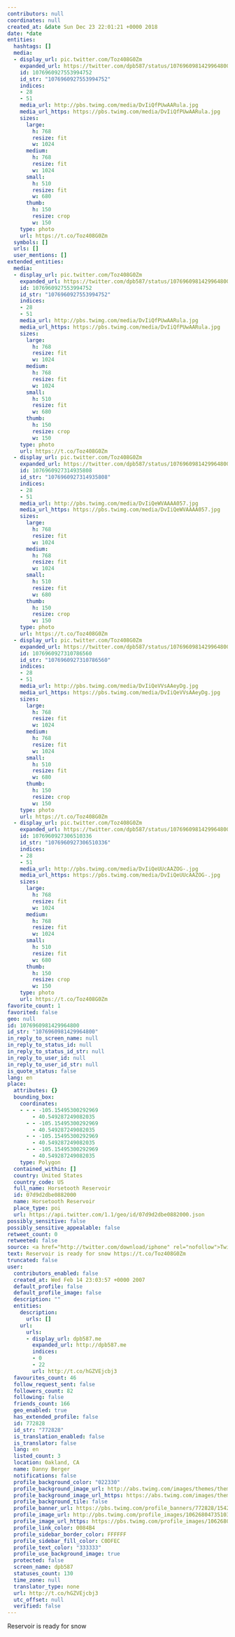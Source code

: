 ```yaml
---
contributors: null
coordinates: null
created_at: &date Sun Dec 23 22:01:21 +0000 2018
date: *date
entities:
  hashtags: []
  media:
  - display_url: pic.twitter.com/Toz408G0Zm
    expanded_url: https://twitter.com/dpb587/status/1076960981429964800/photo/1
    id: 1076960927553994752
    id_str: "1076960927553994752"
    indices:
    - 28
    - 51
    media_url: http://pbs.twimg.com/media/DvIiQfPUwAARula.jpg
    media_url_https: https://pbs.twimg.com/media/DvIiQfPUwAARula.jpg
    sizes:
      large:
        h: 768
        resize: fit
        w: 1024
      medium:
        h: 768
        resize: fit
        w: 1024
      small:
        h: 510
        resize: fit
        w: 680
      thumb:
        h: 150
        resize: crop
        w: 150
    type: photo
    url: https://t.co/Toz408G0Zm
  symbols: []
  urls: []
  user_mentions: []
extended_entities:
  media:
  - display_url: pic.twitter.com/Toz408G0Zm
    expanded_url: https://twitter.com/dpb587/status/1076960981429964800/photo/1
    id: 1076960927553994752
    id_str: "1076960927553994752"
    indices:
    - 28
    - 51
    media_url: http://pbs.twimg.com/media/DvIiQfPUwAARula.jpg
    media_url_https: https://pbs.twimg.com/media/DvIiQfPUwAARula.jpg
    sizes:
      large:
        h: 768
        resize: fit
        w: 1024
      medium:
        h: 768
        resize: fit
        w: 1024
      small:
        h: 510
        resize: fit
        w: 680
      thumb:
        h: 150
        resize: crop
        w: 150
    type: photo
    url: https://t.co/Toz408G0Zm
  - display_url: pic.twitter.com/Toz408G0Zm
    expanded_url: https://twitter.com/dpb587/status/1076960981429964800/photo/1
    id: 1076960927314935808
    id_str: "1076960927314935808"
    indices:
    - 28
    - 51
    media_url: http://pbs.twimg.com/media/DvIiQeWVAAAA057.jpg
    media_url_https: https://pbs.twimg.com/media/DvIiQeWVAAAA057.jpg
    sizes:
      large:
        h: 768
        resize: fit
        w: 1024
      medium:
        h: 768
        resize: fit
        w: 1024
      small:
        h: 510
        resize: fit
        w: 680
      thumb:
        h: 150
        resize: crop
        w: 150
    type: photo
    url: https://t.co/Toz408G0Zm
  - display_url: pic.twitter.com/Toz408G0Zm
    expanded_url: https://twitter.com/dpb587/status/1076960981429964800/photo/1
    id: 1076960927310786560
    id_str: "1076960927310786560"
    indices:
    - 28
    - 51
    media_url: http://pbs.twimg.com/media/DvIiQeVVsAAeyDg.jpg
    media_url_https: https://pbs.twimg.com/media/DvIiQeVVsAAeyDg.jpg
    sizes:
      large:
        h: 768
        resize: fit
        w: 1024
      medium:
        h: 768
        resize: fit
        w: 1024
      small:
        h: 510
        resize: fit
        w: 680
      thumb:
        h: 150
        resize: crop
        w: 150
    type: photo
    url: https://t.co/Toz408G0Zm
  - display_url: pic.twitter.com/Toz408G0Zm
    expanded_url: https://twitter.com/dpb587/status/1076960981429964800/photo/1
    id: 1076960927306510336
    id_str: "1076960927306510336"
    indices:
    - 28
    - 51
    media_url: http://pbs.twimg.com/media/DvIiQeUUcAAZOG-.jpg
    media_url_https: https://pbs.twimg.com/media/DvIiQeUUcAAZOG-.jpg
    sizes:
      large:
        h: 768
        resize: fit
        w: 1024
      medium:
        h: 768
        resize: fit
        w: 1024
      small:
        h: 510
        resize: fit
        w: 680
      thumb:
        h: 150
        resize: crop
        w: 150
    type: photo
    url: https://t.co/Toz408G0Zm
favorite_count: 1
favorited: false
geo: null
id: 1076960981429964800
id_str: "1076960981429964800"
in_reply_to_screen_name: null
in_reply_to_status_id: null
in_reply_to_status_id_str: null
in_reply_to_user_id: null
in_reply_to_user_id_str: null
is_quote_status: false
lang: en
place:
  attributes: {}
  bounding_box:
    coordinates:
    - - - -105.15495300292969
        - 40.549287249082035
      - - -105.15495300292969
        - 40.549287249082035
      - - -105.15495300292969
        - 40.549287249082035
      - - -105.15495300292969
        - 40.549287249082035
    type: Polygon
  contained_within: []
  country: United States
  country_code: US
  full_name: Horsetooth Reservoir
  id: 07d9d2dbe0882000
  name: Horsetooth Reservoir
  place_type: poi
  url: https://api.twitter.com/1.1/geo/id/07d9d2dbe0882000.json
possibly_sensitive: false
possibly_sensitive_appealable: false
retweet_count: 0
retweeted: false
source: <a href="http://twitter.com/download/iphone" rel="nofollow">Twitter for iPhone</a>
text: Reservoir is ready for snow https://t.co/Toz408G0Zm
truncated: false
user:
  contributors_enabled: false
  created_at: Wed Feb 14 23:03:57 +0000 2007
  default_profile: false
  default_profile_image: false
  description: ""
  entities:
    description:
      urls: []
    url:
      urls:
      - display_url: dpb587.me
        expanded_url: http://dpb587.me
        indices:
        - 0
        - 22
        url: http://t.co/hGZVEjcbj3
  favourites_count: 46
  follow_request_sent: false
  followers_count: 82
  following: false
  friends_count: 166
  geo_enabled: true
  has_extended_profile: false
  id: 772828
  id_str: "772828"
  is_translation_enabled: false
  is_translator: false
  lang: en
  listed_count: 3
  location: Oakland, CA
  name: Danny Berger
  notifications: false
  profile_background_color: "022330"
  profile_background_image_url: http://abs.twimg.com/images/themes/theme15/bg.png
  profile_background_image_url_https: https://abs.twimg.com/images/themes/theme15/bg.png
  profile_background_tile: false
  profile_banner_url: https://pbs.twimg.com/profile_banners/772828/1542198456
  profile_image_url: http://pbs.twimg.com/profile_images/1062680473510395906/TB-QRB2r_normal.jpg
  profile_image_url_https: https://pbs.twimg.com/profile_images/1062680473510395906/TB-QRB2r_normal.jpg
  profile_link_color: 0084B4
  profile_sidebar_border_color: FFFFFF
  profile_sidebar_fill_color: C0DFEC
  profile_text_color: "333333"
  profile_use_background_image: true
  protected: false
  screen_name: dpb587
  statuses_count: 130
  time_zone: null
  translator_type: none
  url: http://t.co/hGZVEjcbj3
  utc_offset: null
  verified: false
---
```


Reservoir is ready for snow

